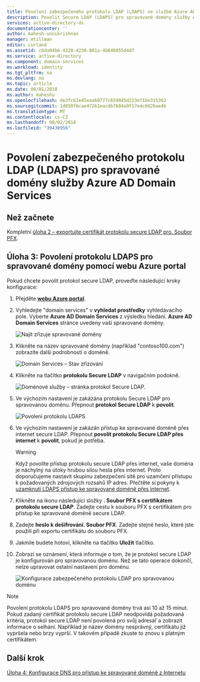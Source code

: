 ```yaml
---
title: Povolení zabezpečeného protokolu LDAP (LDAPS) ve službě Azure AD Domain Services | Dokumentace Microsoftu
description: Povolit Secure LDAP (LDAPS) pro spravované domény služby Azure AD Domain Services
services: active-directory-ds
documentationcenter: ''
author: mahesh-unnikrishnan
manager: mtillman
editor: curtand
ms.assetid: c6da94b6-4328-4230-801a-4b646055d4d7
ms.service: active-directory
ms.component: domain-services
ms.workload: identity
ms.tgt_pltfrm: na
ms.devlang: na
ms.topic: article
ms.date: 08/01/2018
ms.author: maheshu
ms.openlocfilehash: de3fc61e45eaa60777c659045d223ef1be315362
ms.sourcegitcommit: 1d850f6cae47261eacdb7604a9f17edc6626ae4b
ms.translationtype: MT
ms.contentlocale: cs-CZ
ms.lasthandoff: 08/02/2018
ms.locfileid: "39430956"
---
```

# <a name="enable-secure-ldap-ldaps-for-an-azure-ad-domain-services-managed-domain"></a>Povolení zabezpečeného protokolu LDAP (LDAPS) pro spravované domény služby Azure AD Domain Services

## <a name="before-you-begin"></a>Než začnete
Kompletní [úloha 2 – exportujte certifikát protokolu secure LDAP pro. Soubor PFX](active-directory-ds-admin-guide-configure-secure-ldap-export-pfx.md).


## <a name="task-3-enable-secure-ldap-for-the-managed-domain-using-the-azure-portal"></a>Úloha 3: Povolení protokolu LDAPS pro spravované domény pomocí webu Azure portal
Pokud chcete povolit protokol secure LDAP, proveďte následující kroky konfigurace:

1. Přejděte  **[webu Azure portal](https://portal.azure.com)**.

2. Vyhledejte "domain services" v **vyhledat prostředky** vyhledávacího pole. Vyberte **Azure AD Domain Services** z výsledku hledání. **Azure AD Domain Services** stránce uvedeny vaší spravované domény.

    ![Najít zřizuje spravované domény](./media/getting-started/domain-services-provisioning-state-find-resource.png)

2. Klikněte na název spravované domény (například "contoso100.com") zobrazíte další podrobnosti o doméně.

    ![Domain Services – Stav zřizování](./media/getting-started/domain-services-provisioning-state.png)

3. Klikněte na tlačítko **protokolu Secure LDAP** v navigačním podokně.

    ![Doménové služby – stránka protokol Secure LDAP.](./media/active-directory-domain-services-admin-guide/secure-ldap-blade.png)

4. Ve výchozím nastavení je zakázána protokolu Secure LDAP pro spravovanou doménu. Přepnout **protokol Secure LDAP** k **povolit**.

    ![Povolení protokolu LDAPS](./media/active-directory-domain-services-admin-guide/secure-ldap-blade-configure.png)
5. Ve výchozím nastavení je zakázán přístup ke spravované doméně přes internet secure LDAP. Přepnout **povolit protokolu Secure LDAP přes internet** k **povolit**, pokud je potřeba.

    > [!WARNING]
    > Když povolíte přístup protokolu secure LDAP přes internet, vaše doména je náchylný na útoky hrubou silou hesla přes internet. Proto doporučujeme nastavit skupinu zabezpečení sítě pro uzamčení přístupu k požadovaných zdrojových rozsahů IP adres. Přečtěte si pokyny k [uzamknutí LDAPS přístup ke spravované doméně přes internet](#task-5---lock-down-secure-ldap-access-to-your-managed-domain-over-the-internet).
    >

6. Klikněte na ikonu následující složky **. Soubor PFX s certifikátem protokolu secure LDAP**. Zadejte cestu k souboru PFX s certifikátem pro přístup ke spravované doméně secure LDAP.

7. Zadejte **heslo k dešifrování. Soubor PFX**. Zadejte stejné heslo, které jste použili při exportu certifikátu do souboru PFX.

8. Jakmile budete hotovi, klikněte na tlačítko **Uložit** tlačítko.

9. Zobrazí se oznámení, která informuje o tom, že je protokol secure LDAP je konfigurován pro spravovanou doménu. Než se tato operace dokončí, nelze upravovat ostatní nastavení pro doménu.

    ![Konfigurace zabezpečeného protokolu LDAP pro spravovanou doménu](./media/active-directory-domain-services-admin-guide/secure-ldap-blade-configuring.png)

> [!NOTE]
> Povolení protokolu LDAPS pro spravované domény trvá asi 10 až 15 minut. Pokud zadaný certifikát protokolu secure LDAP neodpovídá požadovaná kritéria, protokol secure LDAP není povolená pro svůj adresář a zobrazit informace o selhání. Například je název domény nesprávný, certifikátu již vypršela nebo brzy vyprší. V takovém případě zkuste to znovu s platným certifikátem.
>
>

## <a name="next-step"></a>Další krok
[Úloha 4: Konfigurace DNS pro přístup ke spravované doméně z Internetu](active-directory-ds-ldaps-configure-dns.md)

